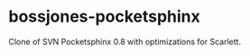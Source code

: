 bossjones-pocketsphinx
======================

Clone of SVN Pocketsphinx 0.8 with optimizations for Scarlett.
